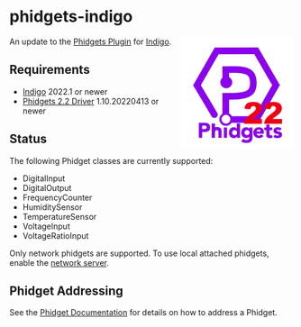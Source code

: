 
# phidgets-indigo

<img src="./Phidgets22.indigoPlugin/Contents/Resources/icon.png" width="200" height="200" alt="[Phidget22 logo]" align="right"/>

An update to the [Phidgets Plugin](https://www.indigodomo.com/pluginstore/76/)
for [Indigo](https://www.indigodomo.com/).

## Requirements

- [Indigo](https://www.indigodomo.com) 2022.1 or newer
- [Phidgets 2.2 Driver](https://www.phidgets.com/docs/OS_-_macOS) 1.10.20220413 or newer

## Status

The following Phidget classes are currently supported:
* DigitalInput
* DigitalOutput
* FrequencyCounter
* HumiditySensor
* TemperatureSensor
* VoltageInput
* VoltageRatioInput

Only network phidgets are supported. To use local attached phidgets, enable the [network server](https://www.phidgets.com/docs/Phidget_Network_Server).

## Phidget Addressing

See the [Phidget Documentation](https://www.phidgets.com/docs/Addressing_Phidgets]) for details on how to address a Phidget.
